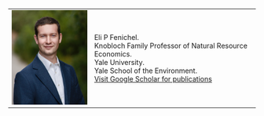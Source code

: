 <!--
<table>
  <tr>
    <td><img src="https://github.com/efenichel/efenichel.github.io/blob/main/fenichel_eli_2023.jpg" alt="head shot" width="200"/></td>
    <td>
      <p><b>Eli P. Fenichel</b></p>
      <p>Knobloch Family Professor of Natural REe source Economics</p>
      <p>Yale University</p>
      <p>Yale School of Environment</p>
      <a href="https://scholar.google.com/citations?user=PTFuF2cAAAAJ&hl=en">Visit Google Scholar for publications</a>
    </td>
  </tr>
</table>
-->

|  |  |
|-------|-------------|
| <img src = "https://github.com/efenichel/efenichel.github.io/blob/main/fenichel_eli_2023.jpg" width = "200"> | Eli P Fenichel.<br> Knobloch Family Professor of Natural Resource Economics.<br> Yale University.<br>  Yale School of the Environment.<br> <a href="https://scholar.google.com/citations?user=PTFuF2cAAAAJ&hl=en">Visit Google Scholar for publications</a>|

